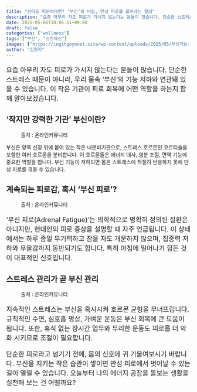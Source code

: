 ```yaml
---
title: "쉬어도 피곤하다면? ‘부신’의 비밀, 만성 피로를 풀어내는 열쇠"
description: "요즘 아무리 자도 피로가 가시지 않는다는 분들이 많습니다. 단순한 스트레스 때문이 아니라, 우리 몸속 ‘부신’의 기능 저하와 연관돼 있을 수 있습니다. 이 작은 기관이 피로 회복에 어떤 역할을 하는지 함께 알아보겠습니다."
date: 2025-05-06T10:06:51+09:00
draft: false
categories: ["wellness"]
tags: ["부신", "스트레스"]
images: ["https://ingihgoyonet.site/wp-content/uploads/2025/05/부신기능-1024x683.jpg", "https://ingihgoyonet.site/wp-content/uploads/2025/05/부신-1024x683.jpg", "https://ingihgoyonet.site/wp-content/uploads/2025/05/스트레스-2-1-1024x683.jpg"]
author: "김현지"
---
```


<p style="font-size:18px">요즘 아무리 자도 피로가 가시지 않는다는 분들이 많습니다. 단순한 스트레스 때문이 아니라, 우리 몸속 ‘부신’의 기능 저하와 연관돼 있을 수 있습니다. 이 작은 기관이 피로 회복에 어떤 역할을 하는지 함께 알아보겠습니다.</p> <h2 >‘작지만 강력한 기관’ 부신이란?</h2> <figure ><img src="https://ingihgoyonet.site/wp-content/uploads/2025/05/부신기능-1024x683.jpg" alt="" style="aspect-ratio:16/9;object-fit:cover"/><figcaption >출처 : 온라인커뮤니티</figcaption></figure> <p>부신은 양쪽 신장 위에 붙어 있는 작은 내분비기관으로, 스트레스 호르몬인 코르티솔을 포함한 여러 호르몬을 분비합니다. 이 호르몬들은 에너지 대사, 염분 조절, 면역 기능에 중요한 역할을 합니다. 부신 기능이 저하되면 몸은 스트레스에 적절히 반응하지 못해 만성 피로를 겪을 수 있습니다.</p> <h2 >계속되는 피로감, 혹시 ‘부신 피로’?</h2> <figure ><img src="https://ingihgoyonet.site/wp-content/uploads/2025/05/부신-1024x683.jpg" alt="" style="aspect-ratio:16/9;object-fit:cover"/><figcaption >출처 : 온라인커뮤니티</figcaption></figure> <p style="font-size:18px">‘부신 피로(Adrenal Fatigue)’는 의학적으로 명확히 정의된 질환은 아니지만, 현대인의 피로 증상을 설명할 때 자주 언급됩니다. 이 상태에서는 하루 종일 무기력하고 잠을 자도 개운하지 않으며, 집중력 저하와 우울감까지 동반되기도 합니다. 특히 아침에 일어나기 힘든 것이 대표적인 신호입니다.</p> <h2 >스트레스 관리가 곧 부신 관리</h2> <figure ><img src="https://ingihgoyonet.site/wp-content/uploads/2025/05/스트레스-2-1-1024x683.jpg" alt="" style="aspect-ratio:16/9;object-fit:cover"/><figcaption >출처 : 온라인커뮤니티</figcaption></figure> <p style="font-size:18px">지속적인 스트레스는 부신을 혹사시켜 호르몬 균형을 무너뜨립니다. 규칙적인 수면, 심호흡 명상, 가벼운 운동은 부신 회복에 큰 도움이 됩니다. 또한, 휴식 없는 장시간 업무와 무리한 운동도 피로를 더 악화 시키므로 조절이 필요합니다.</p> <p style="font-size:18px">단순한 피로라고 넘기기 전에, 몸의 신호에 귀 기울여보시기 바랍니다. 부신을 지키는 작은 습관이 쌓이면 만성 피로에서 벗어날 수 있는 길이 열릴 수 있습니다. 오늘부터 나의 에너지 공장을 돌보는 생활을 실천해 보는 건 어떨까요?</p>